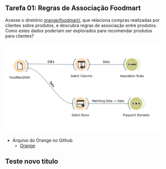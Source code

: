 ## Tarefa 01: Regras de Associação Foodmart

Acesse o diretório [orange/foodmart/](https://github.com/santanche/component2learn/tree/master/labs/01-data-flow/orange/foodmart), que relaciona compras realizadas por clientes sobre produtos, e descubra regras de associação entre produtos. Como estes
dados poderiam ser explorados para recomendar produtos para clientes?


![FoodMart](images/foodmart_associations.png)


* Arquivo do Orange no Github
  * [Orange](https://github.com/ronagalvao/Laboratorios/tree/master/Lab01/orange)

## Teste novo titulo
